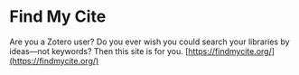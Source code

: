 # Find My Cite

Are you a Zotero user? Do you ever wish you could search your libraries by ideas—not keywords? Then this site is for you. [https://findmycite.org/](https://findmycite.org/)
